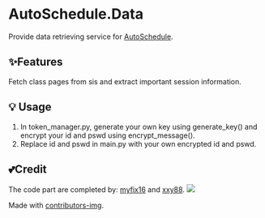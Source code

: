 # AutoSchedule.Data
Provide data retrieving service for [AutoSchedule](https://github.com/myfix16/AutoSchedule.Data).

## ✨Features
Fetch class pages from sis and extract important session information.

## 💡 Usage
1. In token_manager.py, generate your own key using generate_key() and encrypt your id and pswd using encrypt_message().
2. Replace id and pswd in main.py with your own encrypted id and pswd.

## 💕Credit
The code part are completed by: [myfix16](https://github.com/myfix16) and [xxy88](https://github.com/xxy88).
<span>
  <img src="https://contrib.rocks/image?repo=myfix16/AutoSchedule.Data" />
</span>

Made with [contributors-img](https://contrib.rocks).